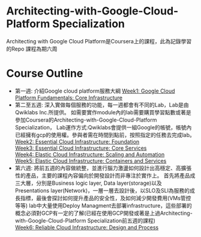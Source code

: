# Architecting-with-Google-Cloud-Platform Specialization
Architecting with Google Cloud Platform是Coursera上的課程，此為記錄學習的Repo
課程為期六周
# Course Outline
* 第一週: 介紹Google cloud platform服務大綱
  [Week1: Google Cloud Platform Fundamentals: Core Infrastructure](https://www.coursera.org/learn/gcp-fundamentals)<br />
* 第二至五週: 深入實做每個服務的功能，每一週都會有不同的Lab，Lab是由Qwiklabs Inc.所提供。
如需要實作module內的lab需要購買學習點數或著是參加Coursera的Architecting-with-Google-Cloud-Platform Specialization，
Lab運作方式:Qwiklabs會提供一組Google的帳號，帳號內已經擁有gcp的使用權。參與者需在時間到點前，按照指定的任務去完成lab。
[Week2: Essential Cloud Infrastructure: Foundation](https://www.coursera.org/learn/gcp-infrastructure-foundation)<br />
[Week3: Essential Cloud Infrastructure: Core Services](https://www.coursera.org/learn/gcp-infrastructure-core-services)<br />
[Week4: Elastic Cloud Infrastructure: Scaling and Automation](https://www.coursera.org/learn/gcp-infrastructure-scaling-automation)<br />
[Week5: Elastic Cloud Infrastructure: Containers and Services](https://www.coursera.org/learn/gcp-infrastructure-containers-services)<br />
* 第六週: 將前五週的內容做統整，並進行腦力激盪如何設計出高穩定、高擴張性的產品，主要的課程內容偏向於開發設計而非專注於實作上。
首先將產品成三大層，分別是Business logic layer, Data layer(storage)以及Presentations layer(Network)，一層一層去設計後，以SLO及SLI為服務的成長指標，最後會探討如何提升產品的安全性，及如何減少開發費用(VMs管控等等)
lab中大量使用Deploy Managment去部署infrastructure，這些部署的概念必須對GCP有一定的了解(已經在使用GCP開發或著是上過Architecting-with-Google-Cloud-Platform Specialization前五週的課程)<br />
[Week6: Reliable Cloud Infrastructure: Design and Process](https://www.coursera.org/learn/cloud-infrastructure-design-process)<br />
